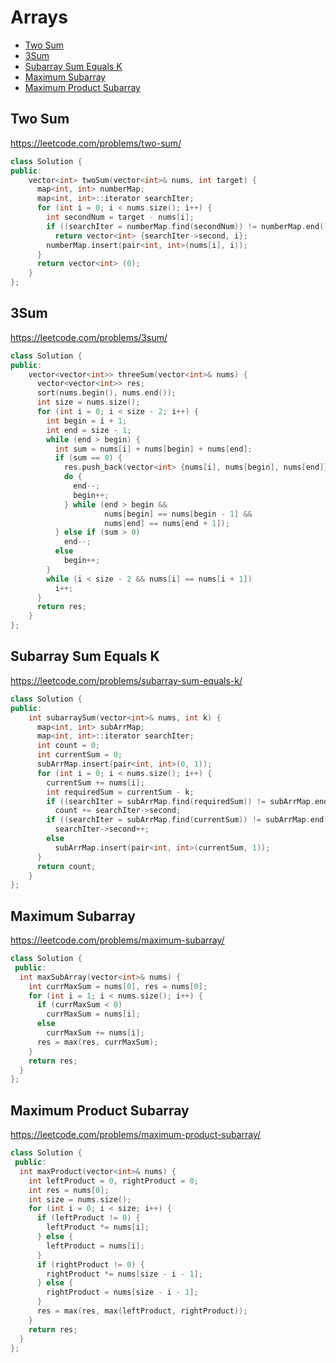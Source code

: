 # Arrays

+ [Two Sum](#two-sum)
+ [3Sum](#3sum)
+ [Subarray Sum Equals K](#subarray-sum-equals-k)
+ [Maximum Subarray](#maximum-subarray)
+ [Maximum Product Subarray](#maximum-product-subarray)

## Two Sum

https://leetcode.com/problems/two-sum/

```C++
class Solution {
public:
    vector<int> twoSum(vector<int>& nums, int target) {
      map<int, int> numberMap;
      map<int, int>::iterator searchIter;
      for (int i = 0; i < nums.size(); i++) {
        int secondNum = target - nums[i];
        if ((searchIter = numberMap.find(secondNum)) != numberMap.end())
          return vector<int> {searchIter->second, i};
        numberMap.insert(pair<int, int>(nums[i], i));
      }
      return vector<int> (0);
    }
};
```

## 3Sum

https://leetcode.com/problems/3sum/

```C++
class Solution {
public:
    vector<vector<int>> threeSum(vector<int>& nums) {
      vector<vector<int>> res;
      sort(nums.begin(), nums.end());
      int size = nums.size();
      for (int i = 0; i < size - 2; i++) {    
        int begin = i + 1;
        int end = size - 1;
        while (end > begin) {      
          int sum = nums[i] + nums[begin] + nums[end];
          if (sum == 0) {
            res.push_back(vector<int> {nums[i], nums[begin], nums[end]});
            do {
              end--;
              begin++;
            } while (end > begin &&
                     nums[begin] == nums[begin - 1] &&
                     nums[end] == nums[end + 1]);
          } else if (sum > 0)
            end--;
          else
            begin++;
        }
        while (i < size - 2 && nums[i] == nums[i + 1])
          i++;
      }
      return res;
    }
};
```

## Subarray Sum Equals K

https://leetcode.com/problems/subarray-sum-equals-k/

```C++
class Solution {
public:
    int subarraySum(vector<int>& nums, int k) {
      map<int, int> subArrMap;
      map<int, int>::iterator searchIter;
      int count = 0;
      int currentSum = 0;
      subArrMap.insert(pair<int, int>(0, 1));
      for (int i = 0; i < nums.size(); i++) {
        currentSum += nums[i];
        int requiredSum = currentSum - k;
        if ((searchIter = subArrMap.find(requiredSum)) != subArrMap.end())
          count += searchIter->second;
        if ((searchIter = subArrMap.find(currentSum)) != subArrMap.end())
          searchIter->second++;
        else
          subArrMap.insert(pair<int, int>(currentSum, 1));
      }
      return count;
    }
};
```

## Maximum Subarray

https://leetcode.com/problems/maximum-subarray/

```C++
class Solution {
 public:
  int maxSubArray(vector<int>& nums) {
    int currMaxSum = nums[0], res = nums[0];
    for (int i = 1; i < nums.size(); i++) {
      if (currMaxSum < 0)
        currMaxSum = nums[i];
      else
        currMaxSum += nums[i];
      res = max(res, currMaxSum);
    }
    return res;
  }
};
```

## Maximum Product Subarray

https://leetcode.com/problems/maximum-product-subarray/

```C++
class Solution {
 public:
  int maxProduct(vector<int>& nums) {
    int leftProduct = 0, rightProduct = 0;
    int res = nums[0];
    int size = nums.size();
    for (int i = 0; i < size; i++) {
      if (leftProduct != 0) {
        leftProduct *= nums[i];
      } else {
        leftProduct = nums[i];
      }
      if (rightProduct != 0) {
        rightProduct *= nums[size - i - 1];
      } else {
        rightProduct = nums[size - i - 1];
      }
      res = max(res, max(leftProduct, rightProduct));
    }
    return res;
  }
};
```
